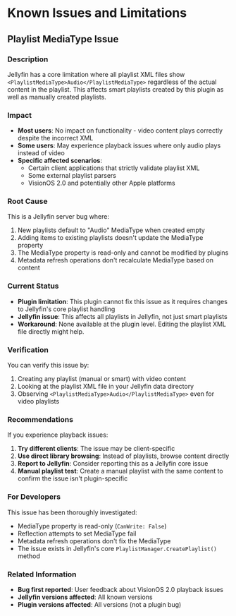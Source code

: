 # Known Issues and Limitations

## Playlist MediaType Issue

### Description
Jellyfin has a core limitation where all playlist XML files show `<PlaylistMediaType>Audio</PlaylistMediaType>` regardless of the actual content in the playlist. This affects smart playlists created by this plugin as well as manually created playlists.

### Impact
- **Most users**: No impact on functionality - video content plays correctly despite the incorrect XML
- **Some users**: May experience playback issues where only audio plays instead of video
- **Specific affected scenarios**: 
  - Certain client applications that strictly validate playlist XML
  - Some external playlist parsers
  - VisionOS 2.0 and potentially other Apple platforms

### Root Cause
This is a Jellyfin server bug where:
1. New playlists default to "Audio" MediaType when created empty
2. Adding items to existing playlists doesn't update the MediaType property
3. The MediaType property is read-only and cannot be modified by plugins
4. Metadata refresh operations don't recalculate MediaType based on content

### Current Status
- **Plugin limitation**: This plugin cannot fix this issue as it requires changes to Jellyfin's core playlist handling
- **Jellyfin issue**: This affects all playlists in Jellyfin, not just smart playlists
- **Workaround**: None available at the plugin level. Editing the playlist XML file directly might help.

### Verification
You can verify this issue by:
1. Creating any playlist (manual or smart) with video content
2. Looking at the playlist XML file in your Jellyfin data directory
3. Observing `<PlaylistMediaType>Audio</PlaylistMediaType>` even for video playlists

### Recommendations
If you experience playback issues:
1. **Try different clients**: The issue may be client-specific
2. **Use direct library browsing**: Instead of playlists, browse content directly
3. **Report to Jellyfin**: Consider reporting this as a Jellyfin core issue
4. **Manual playlist test**: Create a manual playlist with the same content to confirm the issue isn't plugin-specific

### For Developers
This issue has been thoroughly investigated:
- MediaType property is read-only (`CanWrite: False`)
- Reflection attempts to set MediaType fail
- Metadata refresh operations don't fix the MediaType
- The issue exists in Jellyfin's core `PlaylistManager.CreatePlaylist()` method

### Related Information
- **Bug first reported**: User feedback about VisionOS 2.0 playback issues
- **Jellyfin versions affected**: All known versions
- **Plugin versions affected**: All versions (not a plugin bug) 